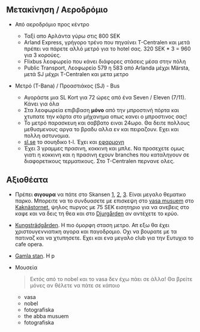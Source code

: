 ## Μετακίνηση / Αεροδρόμιο

- Από αεροδρόμιο προς κέντρο

  - Ταξί απο Αρλάντα γύρω στις 800 SEK
  - Arland Express, γρήγορο τρένο που πηγαίνει Τ-Centralen και μετά πρέπει να πάρετε αλλό μετρό για το hotel σας. 320 SEK \* 3 = 960 για 3 κορούες.
  - Flixbus λεοφωρείο που κάνει διάφορες στάσεις μέσα στην πόλη
  - Public Transport, Λεοφωρείο 579 η 583 από Αrlanda μέχρι Märsta, μετά SJ μέχρι T-Centralen και μετα μετρο

- Μετρό (Τ-Bana) / Προαστιάκος (SJ) - Bus
  - Αγοράστε μια SL Kort για 72 ώρες από ένα Seven / Eleven (7/11). Κάνει για όλα
  - Στα λεοφωρεία επιβιβαση **μόνο** από την μπροστινή πόρτα και χτυπατε την κάρτα στο μήχανημα οπως κανει ο μπροστινος σας!
  - Το μετρό παρασκευη και σαββατο ειναι 24ωρο. Θα δειτε πολλους μεθυσμενους αργα το βραδυ αλλα εν και πειραζουν. Εχει και πολλη αστυνομια.
  - [sl.se](https://sl.se/) το σουηδικο t-l. Έχει και [εφαρμογη](https://play.google.com/store/apps/details?id=com.sl.SLBiljetter&hl=en_US)
  - Έχει 3 γραμμες πρασινη, κοκκινη και μπλε. Να προσεχετε ομως γιατι η κοκκινη και η πρασινη εχουν branches που καταληγουν σε διαφορετικους τερματικους. Στο T-Centralen περνανε ολες.

## Αξιοθέατα

- Πρέπει **σιγουρα** να πάτε στο Skansen [1](https://skansen.se/en/see-and-do/open-air-museum/), [2](https://www.google.com/maps/place/Skansen/@59.3270737,18.0988895,16.04z/data=!4m23!1m16!4m15!1m6!1m2!1s0x465f82aafeda9437:0x2c35b6cfd6468531!2zU2thbnNlbiwgRGp1cmfDpXJkc3Nsw6R0dGVuLCBTdG9ja2hvbG0sIM6jzr_Phc63zrTOr86x!2m2!1d18.1058582!2d59.3263227!1m6!1m2!1s0x465f83e1c2870c89:0xc15fae07c99e4c05!2zS2FrbsOkc3Rvcm5ldCwgTcO2cmthIEtyb2tlbiAyOC0zMCwgMTE1IDI3IFN0b2NraG9sbSwgzqPOv8-FzrfOtM6vzrE!2m2!1d18.1268899!2d59.3349746!3e2!3m5!1s0x465f82aafeda9437:0x2c35b6cfd6468531!8m2!3d59.3263227!4d18.1058582!16zL20vMDM3d3Z3?hl=el&entry=ttu), [3](https://www.youtube.com/watch?v=-zXthEkNDQI). Είναι μεγαλο θεματικο παρκο. Μπορειτε να το συνδυασετε με επισκεψη στο [vasa musuem](https://www.google.com/maps/place/%CE%9C%CE%BF%CF%85%CF%83%CE%B5%CE%AF%CE%BF+B%CE%AC%CF%83%CE%B1/@59.3278181,18.0901547,16.04z/data=!4m23!1m16!4m15!1m6!1m2!1s0x465f82aafeda9437:0x2c35b6cfd6468531!2zU2thbnNlbiwgRGp1cmfDpXJkc3Nsw6R0dGVuLCBTdG9ja2hvbG0sIM6jzr_Phc63zrTOr86x!2m2!1d18.1058582!2d59.3263227!1m6!1m2!1s0x465f83e1c2870c89:0xc15fae07c99e4c05!2zS2FrbsOkc3Rvcm5ldCwgTcO2cmthIEtyb2tlbiAyOC0zMCwgMTE1IDI3IFN0b2NraG9sbSwgzqPOv8-FzrfOtM6vzrE!2m2!1d18.1268899!2d59.3349746!3e2!3m5!1s0x465f9d546d8329af:0xcff09af1b4c13241!8m2!3d59.3280233!4d18.0913964!16zL20vMDNmbHhk?hl=el&entry=ttu) στο [Kaknästornet](https://royaldjurgarden.se/en/attractions/kaknastonet/), ψηλος πυργος με 75 SEK εισητηριο για να ανεβεις στο καφε και να δεις τη θεα και στο [Djurgården](https://royaldjurgarden.se/en/do/) αν αντέχετε το κρύο.

- [Kungsträdgården](https://www.google.com/maps/place/kungstradgarden/data=!4m2!3m1!1s0x465f9d5945458205:0x1df0a2acc2aa00fc?sa=X&ved=2ahUKEwilqbiN2vaCAxVNywIHHarXDW4Qh8EJegQIDxAA). Η πιο όμορφη σταση μετρο. Απ εξω θα έχει χριστουγεννιατικη αγορα και παγοδρομιο. Οχι να βουρατε με τα πατιναζ και να χτυπησετε. Εχει και ενα μεγαλο club για την Ευτυχια το cafe opera.

- [Gamla stan](https://en.wikipedia.org/wiki/Gamla_stan). H p

- Μουσεία

  > Εκτός από το nobel και το vasa δεν έχω πάει σε άλλα! Θα βρείτε μόνες αν θέλετε να πάτε σε κάποιο

  - vasa
  - nobel
  - fotografiska
  - the abba musuem
  - fotografiska
